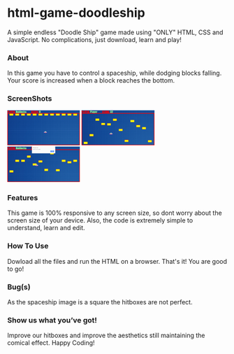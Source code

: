 # html-game-doodleship
A simple endless "Doodle Ship" game made using "ONLY" HTML, CSS and JavaScript. No complications, just download, learn and play!

### About
In this game you have to control a spaceship, while dodging blocks falling. Your score is increased when a block reaches the bottom.

### ScreenShots

<img src = "capture3.PNG" width="33%"></img>
<img src = "capture.PNG" width="33%"></img>
<img src = "capture2.PNG" width="33%"></img>

### Features
This game is 100% responsive to any screen size, so dont worry about the screen size of your device. Also, the code is extremely simple to understand, learn and edit.

### How To Use
Dowload all the files and run the HTML on a browser. That's it! You are good to go!

### Bug(s)
As the spaceship image is a square the hitboxes are not perfect.

### Show us what you’ve got!
Improve our hitboxes and improve the aesthetics still maintaining the comical effect. Happy Coding!

